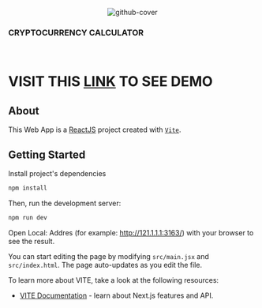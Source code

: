 <p align="center">
<img src="https://i.ibb.co/NxWtrG5/github-cover.jpg" alt="github-cover" border="0">
<h3>CRYPTOCURRENCY CALCULATOR</h3>
</p>
<p align="center">&nbsp;</p>

# VISIT THIS [LINK](https://golden-malabi-51565b.netlify.app) TO SEE DEMO 

## About
This Web App is a [ReactJS](https://reactjs.org/) project created with [`Vite`](https://vitejs.dev/).

## Getting Started

Install project's dependencies

```Bash
npm install
```

Then, run the development server:

```Bash
npm run dev
```

Open Local: Addres (for example: http://121.1.1.1:3163/) with your browser to see the result.

You can start editing the page by modifying `src/main.jsx` and `src/index.html`. The page auto-updates as you edit the file.

To learn more about VITE, take a look at the following resources:

- [VITE Documentation](https://vitejs.dev/guide/) - learn about Next.js features and API.
